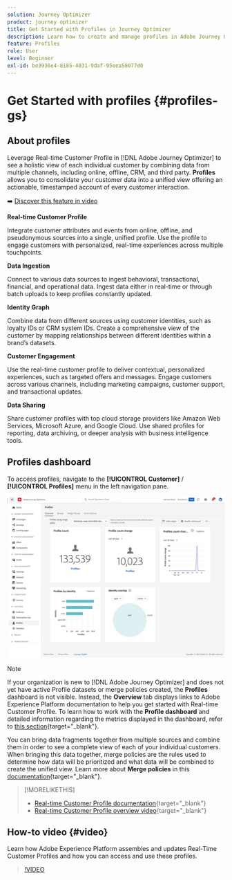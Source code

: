 ```yaml
---
solution: Journey Optimizer
product: journey optimizer
title: Get Started with Profiles in Journey Optimizer
description: Learn how to create and manage profiles in Adobe Journey Optimizer
feature: Profiles
role: User
level: Beginner
exl-id: be3936e4-8185-4031-9daf-95eea58077d0
---
```

# Get Started with profiles {#profiles-gs}

## About profiles

Leverage Real-time Customer Profile in [!DNL Adobe Journey Optimizer] to see a holistic view of each individual customer by combining data from multiple channels, including online, offline, CRM, and third party. **Profiles** allows you to consolidate your customer data into a unified view offering an actionable, timestamped account of every customer interaction. 

➡️ [Discover this feature in video](#video) 

**Real-time Customer Profile ​**

Integrate customer attributes and events from online, offline, and pseudonymous sources into a single, unified profile. ​Use the profile to engage customers with personalized, real-time experiences across multiple touchpoints. ​

**Data Ingestion**

Connect to various data sources to ingest behavioral, transactional, financial, and operational data. Ingest data either in real-time or through batch uploads to keep profiles constantly updated. ​

**Identity Graph**

Combine data from different sources using customer identities, such as loyalty IDs or CRM system IDs. ​Create a comprehensive view of the customer by mapping relationships between different identities within a brand’s datasets. ​

**Customer Engagement**

Use the real-time customer profile to deliver contextual, personalized experiences, such as targeted offers and messages. ​Engage customers across various channels, including marketing campaigns, customer support, and transactional updates. ​

**Data Sharing**

Share customer profiles with top cloud storage providers like Amazon Web Services, Microsoft Azure, and Google Cloud. Use shared profiles for reporting, data archiving, or deeper analysis with business intelligence tools.

## Profiles dashboard

To access profiles, navigate to the **[!UICONTROL Customer]** / **[!UICONTROL Profiles]** menu in the left navigation pane.

![](assets/profiles-home.png)

>[!NOTE]
>
>If your organization is new to [!DNL Adobe Journey Optimizer] and does not yet have active Profile datasets or merge policies created, the **Profiles** dashboard is not visible. Instead, the **Overview** tab displays links to Adobe Experience Platform documentation to help you get started with Real-time Customer Profile. To learn how to work with the **Profile dashboard** and detailed information regarding the metrics displayed in the dashboard, refer to [this section](https://experienceleague.adobe.com/docs/experience-platform/profile/ui/user-guide.html){target="_blank"}.

You can bring data fragments together from multiple sources and combine them in order to see a complete view of each of your individual customers. When bringing this data together, merge policies are the rules used to determine how data will be prioritized and what data will be combined to create the unified view. Learn more about **Merge policies** in this [documentation](https://experienceleague.adobe.com/docs/experience-platform/profile/merge-policies/ui-guide.html){target="_blank"}.

>[!MORELIKETHIS]
>
>* [Real-time Customer Profile documentation](https://experienceleague.adobe.com/docs/experience-platform/query/home.html){target="_blank"}
>* [Real-time Customer Profile overview video](https://experienceleague.adobe.com/docs/experience-platform/profile/home.html){target="_blank"}

## How-to video {#video}

Learn how Adobe Experience Platform assembles and updates Real-Time Customer Profiles and how you can access and use these profiles.

>[!VIDEO](https://video.tv.adobe.com/v/27251?quality=12)

